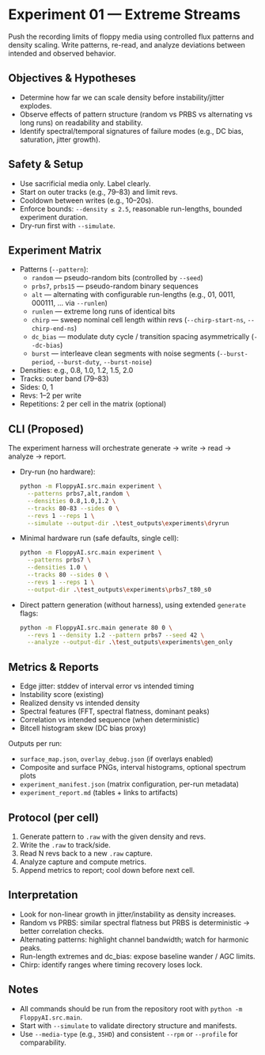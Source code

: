 # Experiment 01 — Extreme Streams

Push the recording limits of floppy media using controlled flux patterns and density scaling. Write patterns, re-read, and analyze deviations between intended and observed behavior.

## Objectives & Hypotheses

- Determine how far we can scale density before instability/jitter explodes.
- Observe effects of pattern structure (random vs PRBS vs alternating vs long runs) on readability and stability.
- Identify spectral/temporal signatures of failure modes (e.g., DC bias, saturation, jitter growth).

## Safety & Setup

- Use sacrificial media only. Label clearly.
- Start on outer tracks (e.g., 79–83) and limit revs.
- Cooldown between writes (e.g., 10–20s).
- Enforce bounds: `--density ≤ 2.5`, reasonable run-lengths, bounded experiment duration.
- Dry-run first with `--simulate`.

## Experiment Matrix

- Patterns (`--pattern`):
  - `random` — pseudo-random bits (controlled by `--seed`)
  - `prbs7`, `prbs15` — pseudo-random binary sequences
  - `alt` — alternating with configurable run-lengths (e.g., 01, 0011, 000111, ... via `--runlen`)
  - `runlen` — extreme long runs of identical bits
  - `chirp` — sweep nominal cell length within revs (`--chirp-start-ns`, `--chirp-end-ns`)
  - `dc_bias` — modulate duty cycle / transition spacing asymmetrically (`--dc-bias`)
  - `burst` — interleave clean segments with noise segments (`--burst-period`, `--burst-duty`, `--burst-noise`)
- Densities: e.g., 0.8, 1.0, 1.2, 1.5, 2.0
- Tracks: outer band (79–83)
- Sides: 0, 1
- Revs: 1–2 per write
- Repetitions: 2 per cell in the matrix (optional)

## CLI (Proposed)

The experiment harness will orchestrate generate → write → read → analyze → report.

- Dry-run (no hardware):
  ```bash
  python -m FloppyAI.src.main experiment \
    --patterns prbs7,alt,random \
    --densities 0.8,1.0,1.2 \
    --tracks 80-83 --sides 0 \
    --revs 1 --reps 1 \
    --simulate --output-dir .\test_outputs\experiments\dryrun
  ```

- Minimal hardware run (safe defaults, single cell):
  ```bash
  python -m FloppyAI.src.main experiment \
    --patterns prbs7 \
    --densities 1.0 \
    --tracks 80 --sides 0 \
    --revs 1 --reps 1 \
    --output-dir .\test_outputs\experiments\prbs7_t80_s0
  ```

- Direct pattern generation (without harness), using extended `generate` flags:
  ```bash
  python -m FloppyAI.src.main generate 80 0 \
    --revs 1 --density 1.2 --pattern prbs7 --seed 42 \
    --analyze --output-dir .\test_outputs\experiments\gen_only
  ```

## Metrics & Reports

- Edge jitter: stddev of interval error vs intended timing
- Instability score (existing)
- Realized density vs intended density
- Spectral features (FFT, spectral flatness, dominant peaks)
- Correlation vs intended sequence (when deterministic)
- Bitcell histogram skew (DC bias proxy)

Outputs per run:
- `surface_map.json`, `overlay_debug.json` (if overlays enabled)
- Composite and surface PNGs, interval histograms, optional spectrum plots
- `experiment_manifest.json` (matrix configuration, per-run metadata)
- `experiment_report.md` (tables + links to artifacts)

## Protocol (per cell)

1. Generate pattern to `.raw` with the given density and revs.
2. Write the `.raw` to track/side.
3. Read N revs back to a new `.raw` capture.
4. Analyze capture and compute metrics.
5. Append metrics to report; cool down before next cell.

## Interpretation

- Look for non-linear growth in jitter/instability as density increases.
- Random vs PRBS: similar spectral flatness but PRBS is deterministic → better correlation checks.
- Alternating patterns: highlight channel bandwidth; watch for harmonic peaks.
- Run-length extremes and dc_bias: expose baseline wander / AGC limits.
- Chirp: identify ranges where timing recovery loses lock.

## Notes

- All commands should be run from the repository root with `python -m FloppyAI.src.main`.
- Start with `--simulate` to validate directory structure and manifests.
- Use `--media-type` (e.g., `35HD`) and consistent `--rpm` or `--profile` for comparability.
